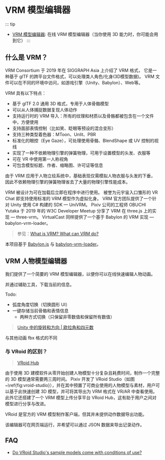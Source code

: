 # VRM 模型编辑器

::: tip

- [VRM 模型编辑器](https://vrm.advjs.org): 在线 VRM 模型编辑器（当你使用 3D 能力时，你可能会用到它）
:::

## 什么是 VRM？

VRM Consortium 于 2019 年在 SIGGRAPH Asia 上介绍了 VRM 格式，
它是一种基于 glTF 的跨平台文件格式，可以处理类人角色/化身(3D模型数据)。
VRM 文件可以在不同的环境中访问，如游戏引擎（Unity、Babylon）、Web等。

VRM 具有以下特点：

- 基于 glTF 2.0 通用 3D 格式，专用于人体骨骼模型
- 可以从人体捕捉数据复现人体动作
- 支持运行时的 VRM 导入：所有的纹理和材质以及骨骼都被包含在一个文件中，方便使用
- 支持面部表情控制（比如笑、眨眼等预设的混合变形）
- 支持三种类型着色器：MToon、Unlit、PBR
- 标准化的眼控（Eye Gaze），可处理使用骨骼、BlendShape 或 UV 控制的视线
- 实现了一种不依赖物理引擎的弹簧物理，可用于设置模型的头发、衣服等
- 可在 VR 中使用第一人称视角
- 可包含模型标题、作者、缩略图、许可证等信息

由于 VRM 应用于人物立绘系统中，基础表现仅需模拟人物衣服与头发的下垂，
因此不依赖物理引擎的弹簧物理省去了大量的物理引擎性能成本。

VRM 被设计为可在加载后立即在程序中进行使用。
被誉为元宇宙入口雏形的 VR Chat 即支持使用标准的 VRM 模型作为虚拟化身。
VRM 官方团队提供了一个针对 Unity 使用 C\# 构建的 SDK — UniVRM。
Pixiv 公司的工程师 OBUCHI Yutaka 于 2019 年的 W3C Developer Meetup 分享了 VRM 在 three.js 上的实现 — three-vrm。
VirtualCast 同样提供了一个基于 Babylon 的 VRM 实现 — babylon-vrm-loader。

> 参见：[What is VRM? What can VRM do?](https://vrm.dev/en/vrm/vrm_about)

本项目基于 [Babylon.js](https://github.com/BabylonJS/Babylon.js) 与 [babylon-vrm-loader](https://github.com/virtual-cast/babylon-vrm-loader)。

## VRM 人物模型编辑器

我们提供了一个简要的 VRM 模型编辑器，以便你可以在线快速编辑人物动画。

并通过辅助工具，下载当前的信息。

Todo:

- 弧度角度切换（切换圆形 UI）
- 一键存储当前骨骼和表情信息
  - 两种方式切换（只保留非零数值和保留所有数值）

> [Unity 中的旋转和方向 | 欧拉角和四元数](https://docs.unity3d.com/cn/2019.4/Manual/QuaternionAndEulerRotationsInUnity.html)

与其他动画 fbx 格式的不同

### 与 VRoid 的区别？

> [VRoid Hub](https://hub.vroid.com/)

由于使用 3D 建模软件从零开始创建人物模型十分复杂且耗费时间，制作一个完整的 3D 模型通常需要两三周时间。
Pixiv 开发了 VRoid Studio（如图~\ref{fig:vroid-studio}），并在其中预置了可商业使用的人物模型与素材，用户可以基于此快速创建 3D 模型，并可将其导出为 VRM 格式在 VR/AR 中查看使用。
此外它还搭建了一个 VRM 模型上传分享平台 VRoid Hub，这有助于用户之间对模型进行分享与改进。

VRoid 是官方的 VRM 模型制作客户端，但其并未提供动作数据导出功能。

该编辑器可在网页端运行，并希望可以通过 JSON 数据来导出记录动作。

<!-- https://pixiv.github.io/three-vrm/docs/interfaces/vrmpose.html -->

## FAQ

- [Do VRoid Studio's sample models come with conditions of use?](https://vroid.pixiv.help/hc/en-us/articles/4402614652569-Do-VRoid-Studio-s-sample-models-come-with-conditions-of-use-)
